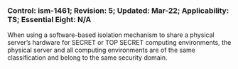 ### Control: ism-1461; Revision: 5; Updated: Mar-22; Applicability: TS; Essential Eight: N/A
<p>When using a software-based isolation mechanism to share a physical server’s hardware for SECRET or TOP SECRET computing environments, the physical server and all computing environments are of the same classification and belong to the same security domain.</p>